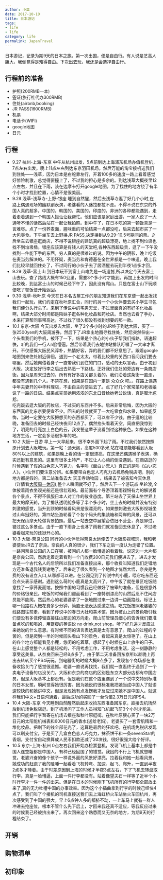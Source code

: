 ```yaml
---
author: 小莫
date: 2017-10-10
title: 日本游记
tags:
- life
- life
category: life
permalink: JapanTravel
---
```

日本游记，记录为期9天的日本之旅。第一次出国，便是自由行。有人说是艺高人胆大，我倒觉得是难得自由。下次出去玩，我还是会选择自由行。
<!--more-->

## 行程前的准备
- 护照(200RMB一本)
- 签证(旅行社代办300RMB)
- 住处(airbnb,booking)
- JR PASS(1600RMB)
- 机票
- 电话卡(WIFI)
- google地图
- 日元

## 行程
- 9.27 杭州-上海-东京
中午从杭州出发，5点前到达上海浦东机场办值机登机，7点左右出发。晚上11点左右到达东京羽田机场，然后万能的淘宝接机送我们到住处——浅草，因为日本是右舵靠左行，开着100多的速度一路上看着感觉好惊险刺激，总觉得要撞上了，不过我的担心是多余的。到达浅草大概夜里12点左右，并且在下雨，装在达摩卡打开google地图。为了找住的地方绕了有半个小时才找到位置，心情不是很美丽。   
- 9.28 浅草-浅草寺-上野-银座
睡到自然醒，然后去浅草寺逛了好几个小时,在路上偶遇现场的幽默剧表演，老婆看的入迷拉都拉不走。不得不说在东京的外国人真的超多，中国的，韩国的，美国的，印度的，非洲的各种都能遇到，走着走着遇到一个韩国人搭讪让我帮忙。他们应该是家庭出游，一家人说了一大通听不懂的话然后站在一起让我拍照。到中午了，在日本吃的第一顿饭真是一言难尽。点了一份荞麦面，腥味重的可怕结果一点都没吃，后来去超市买了一大包零食。下午坐车去上野换JR PASS,决定换到从9.29-10.5号期间的票。之后坐车去银座逛商店，不得不说银座的建筑真的超级漂亮，地上找不到垃圾也找不到垃圾桶。银座应该算是有钱人的天堂吧,各种东西超级贵，逛了一下午没找到一件能下手的东西，穷人真的是很难过的说。因为中午的阴影，晚上吃饭在麦当劳解决的。不用怀疑，麦当劳和肯德基在全世界都是一个味道。晚上我们比较早就回住处了，不过同行的小伙子去了居酒屋去玩到半夜1点多才回。   
- 9.29 浅草-富士山
到日本玩不到富士山难免是一场遗憾,所以决定今天去富士山去玩。查了路线大概有150公里，需要3个多小时才能到。再加上出发的时间比较晚，到达富士山的时候己经下午了，因此没有爬山。只是在富士山下玩顺便吃了顿饭便开始返回。   
- 9.30 浅草-秋叶原
今天在日本名古屋工作的朋友知道我们在东京便一起出发找我们一起玩，我们约定在秋叶原汇合，同行的另一个小伙伴要去买小学生书包我们便分头行头了。来到了传说中的宅男天堂，不过里面真的有好多化妆品啊，结果大部分时间都是陪妹子逛各种化妆品和药妆店。当然也去看了手办，本来打算帮同事带高达，不过找了很久都没有找到想要的那一款。   
- 10.1 东京-大阪
  今天出发去大阪，坐了2个多小时的JR终于到达大阪，买了一张2500yen的大阪周游券。然后下了JR拿出地图寻找住处，然后突然伸出一个头看我们的手机，被吓了一下。结果是个热心的小伙子帮我们指路，语速超快，听的我们一行人n脸懵逼。然后带着我们去地铁站排队叮嘱了一大串才离开。不仅感慨大阪民风淳朴，热情好客，弄的我们都不好意思了。跟着google地图到来住处附近徘徊，遇到一个老太太，带着比较重的关西口音问我们要去哪里，然后她佝偻着身子一直带我们到住的门口，感动的无以言表。由于初到大阪，决定放好行李之后出去熟悉一下路线。正好我们住处的旁边有一条商店街。因为是周末过去的，所有有好多店关都关着的。我们沿着这条街一直走，都没有遇到几个人。不禁在想，如果是在国内一定是 众众众 吧。。在路上偶遇中年夫妻开的中华料理店，不由自主的便进去了。点了好几个家常菜和老板娘说了一路的日语。结果点完菜她用浓浓的东北口音给她老公说话，真是蜜汁尴尬。    
  吃完饭去逛大阪的药妆店，不过买的东西并不多。后来非常后悔，因为大阪的东西真的比东京要便宜不少。回去的时候就买了一大吃零食和水果，如果能反悔，当时一定要在大阪把想买的东西都买了，可以省不少钱。由于逛的比较晚，准备回去的时候己经快夜间12点了。偶然抬头看着天空，简直把我惊到了，明亮的月亮加上白色的云，我发誓这辈子没看到过这种景色。如果在这种地方生活，一定会多活很多年的吧。   
- 10.2 大阪一日游
  早上一大早起来，很不幸外面下起了雨。不过我们依然按照原计划去大阪城玩。第一站：通天阁，高度500多米,站在塔顶能够看到大阪80%以上的建筑，如果是晚上看的话一定很漂亮。在这里还偶遇猴子表演，确实还挺有意思的。这里有很多土特产，不过让人心动的倒没遇到。在商店逛的时候遇到了假的白色恋人巧克力，名字叫《面白い恋人》真正的是叫《白い恋人》，小伙伴们要注意分辨。如果要带白色恋人巧克力去机场免税店吧，别的地方都是假的。第二站准备去大 天王寺动物园 ，结果去了被告知今天休息（详情看[大阪周一休园](http://ask.qyer.com/question/3392370.html)),整个人瞬间就不好了。然后去下一个游玩点 坐轮渡,全体披着雨衣坐观光船还是很壮观的。最前面有个导游顶着雨铿锵有力的解说着各个景点，不得不佩服日本人对工作的敬业态度。第三站去了天保山坐世界上最大的摩天轮，为了排队透明舱多等了半个多小时，坐上去的时候并没有特别刺激的感觉，当升到顶的时候看风景是很漂亮的，如果想刺激去大阪影视城坐过山车挺好的。第四站坐游轮看了个各个码头的集装箱和两岸的风景，还可以把天保山摩天轮做背景拍照。最后一站去空中展望台依旧不营业，真是罪过，错过这么多景点。由于一直下雨身上也淋了雨我们就准备回去休息了，不过老婆看起来玩的还挺开心的。   
- 10.3 大阪-奈良公园
同行的小伙伴觉得奈良太远便去了大阪影视城玩，我和老婆便坐JR去了奈良。奈良的人真的很少，我们下车之后一度认为走错了位置。一路问奈良公园的入口在哪，被问的人都一脸懵逼的看着我，说这边一大片都是奈良公园，然后走着走着看到一个门收费200日元我们便进去了，进去才发现是一个古代名人的后院所以我们准备直接出来，那个收费叫知道我们走错地方还准备退我钱我谢绝了。后来走了很久看到一个地图才恍然大悟，奈良是免费的没有设立入口,从哪都可以进。在公园见到了传说中的小鹿，喂它吃东西还会点头表示感谢。遇到这么萌的小鹿真是太高兴了。中午饭了就在景区吃饭随意找了一家荞麦面馆。按照中国的习惯我己经做好了被宰的准备，但是很意外的价格很亲民，吃饭的时候我们迎面看到了一座特别漂亮的山然后忍不住问店员能不能爬。然后热心的老婆婆拿了一张地图过来一边讲一边画路线，标记上哪一段路程大概花费多少分钟，简直无法表达感激之情。吃完饭按照老婆婆的线路图往前走，看到了传说中的春日大社和美术馆，因为被山上的景色吸引我们便没有多做停留直接往山那边的方向走。爬山前管理员细心的告诉我们要准备点吃的和喝的，用蹩脚的英语说 no drink,not shop。听了好几遍才反应过来她说的什么意思。有时候不同的语言表达真是太有意思了。爬山的过程的辛苦的，但是爬到一半的时候回头看山下的景色，看起来真是太惊艳了。在山上的各个地方都能看见小鹿，悠闲的吃着草，想起了小时候在山上放牛的日子。在山上感觉整个人都是轻松的，不用考虑工作，不用考虑生活，这一刻静静的享受这美景。从奈良回来己经8点多了，由于第二天准备回东京所以趁晚上再出去转转买个PS4玩玩。到电器街的时候大概9点多了，发现各个商场都在准备收拾关门了感觉很遗憾。老婆一直说再找找，我们就一直逛终于遇到了一个卖电子设备的店没关门。大阪和东京的商店的区别是东京大部分店都有中国店员，但是大阪基本上都没有。但是我们在这个店里遇到了一个说中文特别标准的日本女孩，瞬间觉得她很厉害。因为她说的很标准我把她当成中国人了就语速较快的和她讲中文，但是发现她有点发愣我才反应过来她不是中国人。就这样我们中文+日语沟通着，最后成功的买回了一台价值2.3万日元的PS4。         
- 10.4 大阪-东京
今天睡到自然醒然后起床收拾东西准备回东京，直接去机场然后到机场免税店逛。到了机场问了工作人员得知飞机起飞前3个小时才能进，我们只能把行李暂寄在机场去银座和秋叶原逛街。在秋叶原狠心买了一块2万日元的太阳能机械表和6000日元的香水(送给老妈)，老婆买了一套雪肌精和一堆化妆品。把剩下的钱全部花光了，这算是最后的狂欢吧。在机场免税店发现可以刷支付宝，于是买了几盒白色恋人巧克力，抹茶饼干和一条sevenStar的香烟，支付宝自动换算成人民币扣款还减了20块钱，很好很强大给个好评。
- 10.5 东京-上海-杭州
0点左右我们开始办检票登机，发现飞机上基本上都是中国人连空姐都是中国人，有种己经回国了的错觉。我困的不行上飞机就想睡觉，老婆兴奋的像个孩子一样说外面的风景好漂亮，拉着我和她一起看风景，她成功的赶跑了我的瞌睡一起看着飞机转弯、加速、起飞、爬升，一直到半夜2点多才睡着。由于时差原因到上海的时候才半夜3点左右，下了飞机去转盘取行李。真是一脸懵逼，上面一件行李都没有。站着像望夫石一样等了近半个小时行李才一件一件的出来。但是在日本的时候刚下飞机所有的行李都全部放出来了,真的无力吐槽中国的办事效率。因为这个小插曲拿到行李的时候己经快4点了，我们叫了个接机的司机直接送我们去上海虹桥火车站坐火车回杭州，再次感受到了中国的强大。早上6点钟人多的都挤不动，一上车马上就有一群人冲进去抢座位，根本不管什么先下后上，才回来我还真不适应，等我反应过来的时候我己经被挤出来了。再次回来这个熟悉而又无奈的地方，为期9天的行程结束了。          
## 开销


## 购物清单

## 初印象
